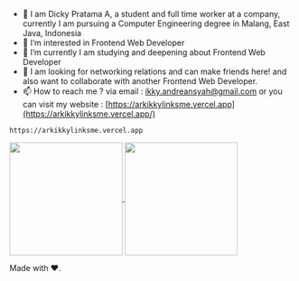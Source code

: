 - 👋 I am Dicky Pratama A, a student and full time worker at a company, currently I am pursuing a Computer Engineering degree in Malang, East Java, Indonesia
- 👀 I’m interested in Frontend Web Developer
- 🌱 I’m currently I am studying and deepening about Frontend Web Developer
- 💞️ I am looking for networking relations and can make friends here! and also want to collaborate with another Frontend Web Developer.
- 📫 How to reach me ? via email : [ikky.andreansyah@gmail.com](https://mailto:ikky.andreansyah@gmail.com) or you can visit my website : [https://arkikkylinksme.vercel.app](https://arkikkylinksme.vercel.app/)
```
https://arkikkylinksme.vercel.app
```
<div>
  <a href="https://github.com/anuraghazra/github-readme-stats">
  <img height=200 align="center" src="https://github-readme-stats.vercel.app/api?username=arkikky&theme=transparent&title_color=FFFFFF&text_color=FFFFFF&icon_color=FFFFFF&border_color=2C2C2C&border_radius=12" />
</a>
<img height=200 align="center" src="https://github-readme-stats.vercel.app/api/top-langs?username=arkikky&layout=compact&langs_count=8&card_width=200&theme=transparent&title_color=FFFFFF&text_color=FFFFFF&icon_color=FFFFFF&border_color=2C2C2C&border_radius=12" />
</div>

Made with ❤️.

<!---
arkikky/arkikky is a ✨ special ✨ repository because its `README.md` (this file) appears on your GitHub profile.
You can click the Preview link to take a look at your changes.
--->
